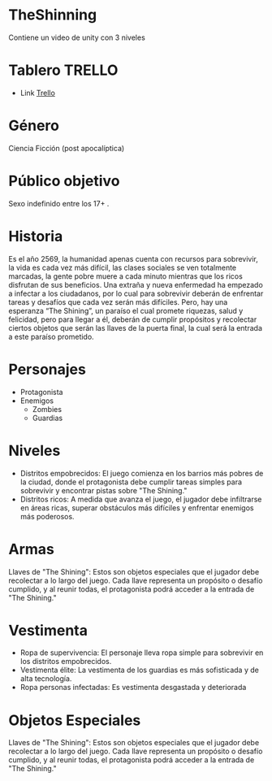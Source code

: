# TheShinning
 Contiene un video de unity con 3 niveles
# Tablero TRELLO
* Link [Trello](https://trello.com/invite/b/0lQT9RcI/ATTIf418c09484e2e493e5cf59f7b6b4885aC1F6D11B/videojuego)
# Género
Ciencia Ficción (post apocalíptica)

# Público objetivo
Sexo indefinido entre los 17+ .

# Historia
Es el año 2569, la humanidad apenas cuenta con recursos para sobrevivir, la vida es cada vez más difícil, las clases sociales se ven totalmente marcadas, la gente pobre muere a cada minuto mientras que los ricos disfrutan de sus beneficios.
Una extraña y nueva enfermedad ha empezado a infectar a los ciudadanos, por lo cual para sobrevivir deberán de enfrentar tareas y desafíos que cada vez serán más difíciles. Pero, hay una esperanza “The Shining”, un paraíso el cual promete riquezas, salud y felicidad, pero para llegar a él, deberán de cumplir propósitos y recolectar ciertos objetos que serán las llaves de la puerta final, la cual será la entrada a este paraíso prometido.

# Personajes
* Protagonista
* Enemigos
  * Zombies
  * Guardias

# Niveles
* Distritos empobrecidos: El juego comienza en los barrios más pobres de la ciudad, donde el protagonista debe cumplir tareas simples para sobrevivir y encontrar pistas sobre "The Shining."
* Distritos ricos: A medida que avanza el juego, el jugador debe infiltrarse en áreas ricas, superar obstáculos más difíciles y enfrentar enemigos más poderosos.

# Armas
Llaves de "The Shining": Estos son objetos especiales que el jugador debe recolectar a lo largo del juego. Cada llave representa un propósito o desafío cumplido, y al reunir todas, el protagonista podrá acceder a la entrada de "The Shining."

# Vestimenta
* Ropa de supervivencia: El personaje lleva ropa simple para sobrevivir en los distritos empobrecidos.
* Vestimenta élite: La vestimenta de los guardias es más sofisticada y de alta tecnología.
* Ropa personas infectadas: Es vestimenta desgastada y deteriorada

# Objetos Especiales
Llaves de "The Shining": Estos son objetos especiales que el jugador debe recolectar a lo largo del juego. Cada llave representa un propósito o desafío cumplido, y al reunir todas, el protagonista podrá acceder a la entrada de "The Shining."
